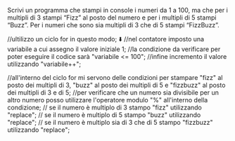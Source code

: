 Scrivi un programma che stampi in console i numeri da 1 a 100, ma che per i multipli di 3 stampi “Fizz” al posto del numero e per i multipli di 5 stampi “Buzz”. Per i numeri che sono sia multipli di 3 che di 5 stampi “FizzBuzz”.


//ultilizzo un ciclo for in questo modo;
⬇️
//nel contatore imposto una variabile a cui assegno il valore iniziale 1;
//la condizione da verificare per poter eseguire il codice sarà "variabile <= 100";
//infine incremento il valore utilizzando "variabile++";


//all'interno del ciclo for mi servono delle condizioni per stampare "fizz" al posto dei multipli di 3, "buzz" al posto dei multipli di 5 e "fizzbuzz" al posto dei multipli di 3 e di 5;
//per verificare che un numero sia divisibile per un altro numero posso utilizzare l'operatore modulo "%" all'interno della condizione;
// se il numero è multiplo di 3 stampo "fizz" utilizzando "replace";
// se il numero è multiplo di 5 stampo "buzz" utilizzando "replace";
// se il numero è multiplo sia di 3 che di 5 stampo "fizzbuzz" utilizzando "replace";